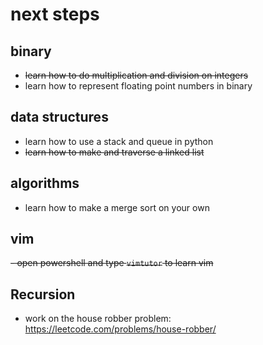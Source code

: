 # next steps

## binary
- ~~learn how to do multiplication and division on integers~~
- learn how to represent floating point numbers in binary

## data structures
- learn how to use a stack and queue in python
- ~~learn how to make and traverse a linked list~~

## algorithms
- learn how to make a merge sort on your own

## vim
~~- open powershell and type `vimtutor` to learn vim~~

## Recursion
- work on the house robber problem: https://leetcode.com/problems/house-robber/
